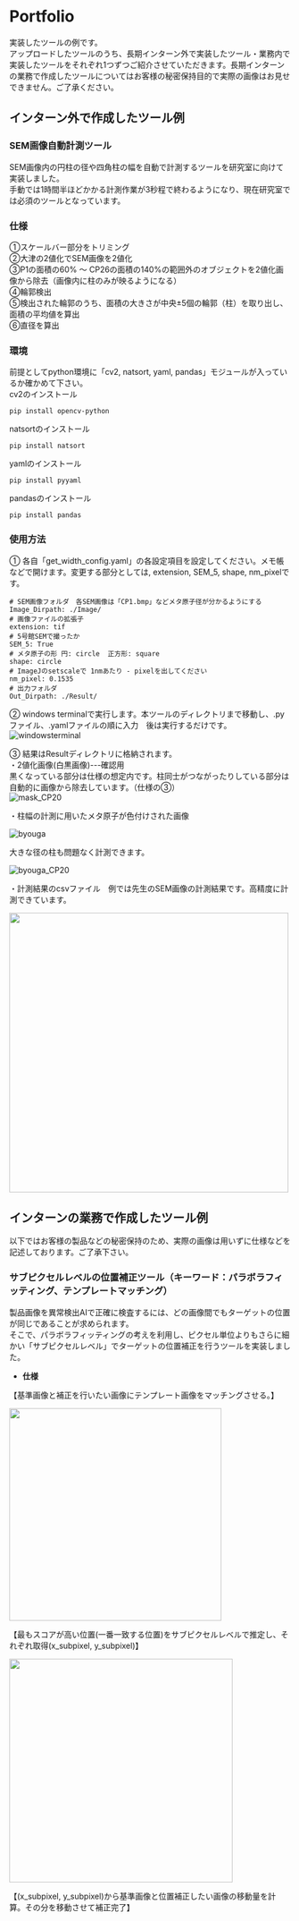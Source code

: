 # Portfolio
実装したツールの例です。  
アップロードしたツールのうち、長期インターン外で実装したツール・業務内で実装したツールをそれぞれ1つずつご紹介させていただきます。長期インターンの業務で作成したツールについてはお客様の秘密保持目的で実際の画像はお見せできません。ご了承ください。
## インターン外で作成したツール例
### SEM画像自動計測ツール
SEM画像内の円柱の径や四角柱の幅を自動で計測するツールを研究室に向けて実装しました。  
手動では1時間半ほどかかる計測作業が3秒程で終わるようになり、現在研究室では必須のツールとなっています。  
### 仕様  
①スケールバー部分をトリミング  
②大津の2値化でSEM画像を2値化  
③P1の面積の60% ～ CP26の面積の140%の範囲外のオブジェクトを2値化画像から除去（画像内に柱のみが映るようになる）  
④輪郭検出  
⑤検出された輪郭のうち、面積の大きさが中央±5個の輪郭（柱）を取り出し、面積の平均値を算出  
⑥直径を算出  
### 環境
前提としてpython環境に「cv2, natsort, yaml, pandas」モジュールが入っているか確かめて下さい。  
cv2のインストール
```
pip install opencv-python
```
natsortのインストール
```
pip install natsort
```
yamlのインストール
```
pip install pyyaml
```
pandasのインストール
```
pip install pandas
```

### 使用方法 
① 各自「get_width_config.yaml」の各設定項目を設定してください。メモ帳などで開けます。変更する部分としては, extension, SEM_5, shape, nm_pixelです。
```
# SEM画像フォルダ　各SEM画像は「CP1.bmp」などメタ原子径が分かるようにする
Image_Dirpath: ./Image/ 
# 画像ファイルの拡張子
extension: tif
# 5号館SEMで撮ったか
SEM_5: True
# メタ原子の形 円: circle  正方形: square
shape: circle
# ImageJのsetscaleで 1nmあたり - pixelを出してください
nm_pixel: 0.1535 
# 出力フォルダ
Out_Dirpath: ./Result/
```
② windows terminalで実行します。本ツールのディレクトリまで移動し、.pyファイル、.yamlファイルの順に入力　後は実行するだけです。
![windowsterminal](https://user-images.githubusercontent.com/75115602/150537147-27237994-d763-43f8-853b-da3332fadd04.png)

③ 結果はResultディレクトリに格納されます。  
・2値化画像(白黒画像)---確認用  
黒くなっている部分は仕様の想定内です。柱同士がつながったりしている部分は自動的に画像から除去しています。（仕様の③）  
![mask_CP20](https://user-images.githubusercontent.com/75115602/163444238-48d1ab2f-ac54-4b65-8ce4-c5dc91f64125.png)
  
・柱幅の計測に用いたメタ原子が色付けされた画像
  
![byouga](https://user-images.githubusercontent.com/75115602/163445587-23234f12-3239-4094-858b-a67db2435106.png)

  
 大きな径の柱も問題なく計測できます。 
 
![byouga_CP20](https://user-images.githubusercontent.com/75115602/163446941-1c99bf7f-92d0-42d3-914c-55fe7242a241.png)

  
・計測結果のcsvファイル　例では先生のSEM画像の計測結果です。高精度に計測できています。  
  
<img src="https://user-images.githubusercontent.com/75115602/163449285-473cbc5b-02ba-4b05-a0a8-9d02323b845b.png" width= "500px">


## インターンの業務で作成したツール例  
以下ではお客様の製品などの秘密保持のため、実際の画像は用いずに仕様などを記述しております。ご了承下さい。  
  
### サブピクセルレベルの位置補正ツール（キーワード：パラボラフィッティング、テンプレートマッチング）  
製品画像を異常検出AIで正確に検査するには、どの画像間でもターゲットの位置が同じであることが求められます。  
そこで、パラボラフィッティングの考えを利用し、ピクセル単位よりもさらに細かい「サブピクセルレベル」でターゲットの位置補正を行うツールを実装しました。  
  
- **仕様**  
  
【基準画像と補正を行いたい画像にテンプレート画像をマッチングさせる。】  
  
<img src="https://user-images.githubusercontent.com/75115602/157582120-27133d26-c902-43a7-aa10-356740707044.png" width="380px">  
  
【最もスコアが高い位置(一番一致する位置)をサブピクセルレベルで推定し、それぞれ取得(x_subpixel, y_subpixel)】  
  
<img src="https://user-images.githubusercontent.com/75115602/157582544-cb26b193-1ae8-4d7d-a9da-a66d5578fdd0.png" width="400px">
  
【(x_subpixel, y_subpixel)から基準画像と位置補正したい画像の移動量を計算。その分を移動させて補正完了】  
